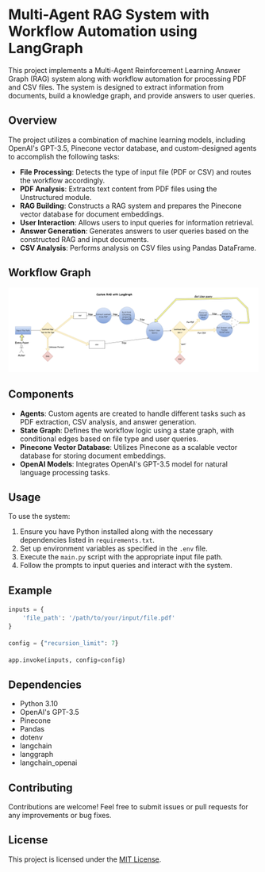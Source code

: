 
# Multi-Agent RAG System with Workflow Automation using LangGraph

This project implements a Multi-Agent Reinforcement Learning Answer Graph (RAG) system along with workflow automation for processing PDF and CSV files. The system is designed to extract information from documents, build a knowledge graph, and provide answers to user queries.

## Overview

The project utilizes a combination of machine learning models, including OpenAI's GPT-3.5, Pinecone vector database, and custom-designed agents to accomplish the following tasks:

- **File Processing**: Detects the type of input file (PDF or CSV) and routes the workflow accordingly.
- **PDF Analysis**: Extracts text content from PDF files using the Unstructured module.
- **RAG Building**: Constructs a RAG system and prepares the Pinecone vector database for document embeddings.
- **User Interaction**: Allows users to input queries for information retrieval.
- **Answer Generation**: Generates answers to user queries based on the constructed RAG and input documents.
- **CSV Analysis**: Performs analysis on CSV files using Pandas DataFrame.

## Workflow Graph

![FlowChart](flowchart.png)

## Components

- **Agents**: Custom agents are created to handle different tasks such as PDF extraction, CSV analysis, and answer generation.
- **State Graph**: Defines the workflow logic using a state graph, with conditional edges based on file type and user queries.
- **Pinecone Vector Database**: Utilizes Pinecone as a scalable vector database for storing document embeddings.
- **OpenAI Models**: Integrates OpenAI's GPT-3.5 model for natural language processing tasks.

## Usage

To use the system:

1. Ensure you have Python installed along with the necessary dependencies listed in `requirements.txt`.
2. Set up environment variables as specified in the `.env` file.
3. Execute the `main.py` script with the appropriate input file path.
4. Follow the prompts to input queries and interact with the system.

## Example

```python
inputs = {
    'file_path': '/path/to/your/input/file.pdf'
}

config = {"recursion_limit": 7}

app.invoke(inputs, config=config)
```

## Dependencies

- Python 3.10
- OpenAI's GPT-3.5
- Pinecone
- Pandas
- dotenv
- langchain
- langgraph
- langchain_openai

## Contributing

Contributions are welcome! Feel free to submit issues or pull requests for any improvements or bug fixes.

## License

This project is licensed under the [MIT License](LICENSE).
